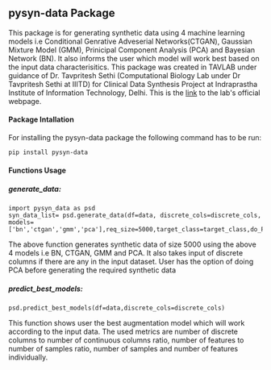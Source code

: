 ## pysyn-data Package
This package is for generating synthetic data using 4 machine learning models i.e Conditional Genrative Adveserial Networks(CTGAN), Gaussian Mixture Model (GMM), Prinicipal Component Analysis (PCA) and Bayesian Network (BN). It also informs the user which model will work best based on the input data characterisitics. This package was created in TAVLAB under guidance of Dr. Tavpritesh Sethi (Computational Biology Lab under Dr Tavpritesh Sethi at IIITD) for Clinical Data Synthesis Project at Indraprastha Institute of Information Technology, Delhi. This is the [link](http://tavlab.iiitd.edu.in/index.html) to the lab's official webpage.



#### Package Intallation
For installing the pysyn-data package the following command has to be run:
```bash
pip install pysyn-data
```

#### Functions Usage

##### generate_data:
```
import pysyn_data as psd
syn_data_list= psd.generate_data(df=data, discrete_cols=discrete_cols, models=['bn','ctgan','gmm','pca'],req_size=5000,target_class=target_class,do_PCA=False)
```
The above function generates synthetic data of size 5000 using the above 4 models i.e BN, CTGAN, GMM and PCA. It also takes input of discrete columns if there are any in the input dataset. User has the option of doing PCA before generating the required synthetic data

##### predict_best_models:

```
psd.predict_best_models(df=data,discrete_cols=discrete_cols)
```
This function shows user the best augmentation model which will work according to the input data. The used metrics are number of discrete columns to number of continuous columns ratio, number of features to number of samples ratio, number of samples and number of features individually. 




